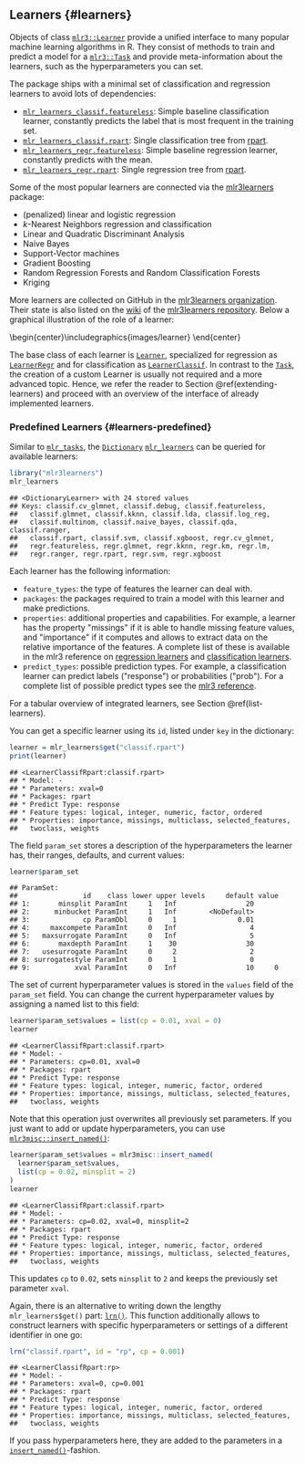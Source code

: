 ## Learners {#learners}

Objects of class [`mlr3::Learner`](https://mlr3.mlr-org.com/reference/Learner.html) provide a unified interface to many popular machine learning algorithms in R.
They consist of methods to train and predict a model for a [`mlr3::Task`](https://mlr3.mlr-org.com/reference/Task.html) and provide meta-information about the learners, such as the hyperparameters you can set.

The package ships with a minimal set of classification and regression learners to avoid lots of dependencies:

* [`mlr_learners_classif.featureless`](https://mlr3.mlr-org.com/reference/mlr_learners_classif.featureless.html): Simple baseline classification learner, constantly predicts the label that is most frequent in the training set.
* [`mlr_learners_classif.rpart`](https://mlr3.mlr-org.com/reference/mlr_learners_classif.rpart.html): Single classification tree from [rpart](https://cran.r-project.org/package=rpart).
* [`mlr_learners_regr.featureless`](https://mlr3.mlr-org.com/reference/mlr_learners_regr.featureless.html): Simple baseline regression learner, constantly predicts with the mean.
* [`mlr_learners_regr.rpart`](https://mlr3.mlr-org.com/reference/mlr_learners_regr.rpart.html): Single regression tree from [rpart](https://cran.r-project.org/package=rpart).

Some of the most popular learners are connected via the [mlr3learners](https://mlr3learners.mlr-org.com) package:

* (penalized) linear and logistic regression
* $k$-Nearest Neighbors regression and classification
* Linear and Quadratic Discriminant Analysis
* Naive Bayes
* Support-Vector machines
* Gradient Boosting
* Random Regression Forests and Random Classification Forests
* Kriging

More learners are collected on GitHub in the [mlr3learners organization](https://github.com/mlr3learners/).
Their state is also listed on the [wiki](https://github.com/mlr-org/mlr3learners/wiki) of the [mlr3learners repository](https://github.com/mlr-org/mlr3learners/).
Below a graphical illustration of the role of a learner:



\begin{center}\includegraphics{images/learner} \end{center}


The base class of each learner is [`Learner`](https://mlr3.mlr-org.com/reference/Learner.html), specialized for regression as [`LearnerRegr`](https://mlr3.mlr-org.com/reference/LearnerRegr.html) and for classification as [`LearnerClassif`](https://mlr3.mlr-org.com/reference/LearnerClassif.html).
In contrast to the [`Task`](https://mlr3.mlr-org.com/reference/Task.html), the creation of a custom Learner is usually not required and a more advanced topic.
Hence, we refer the reader to Section \@ref(extending-learners) and proceed with an overview of the interface of already implemented learners.

### Predefined Learners {#learners-predefined}

Similar to [`mlr_tasks`](https://mlr3.mlr-org.com/reference/mlr_tasks.html), the [`Dictionary`](https://mlr3misc.mlr-org.com/reference/Dictionary.html) [`mlr_learners`](https://mlr3.mlr-org.com/reference/mlr_learners.html) can be queried for available learners:


```r
library("mlr3learners")
mlr_learners
```

```
## <DictionaryLearner> with 24 stored values
## Keys: classif.cv_glmnet, classif.debug, classif.featureless,
##   classif.glmnet, classif.kknn, classif.lda, classif.log_reg,
##   classif.multinom, classif.naive_bayes, classif.qda, classif.ranger,
##   classif.rpart, classif.svm, classif.xgboost, regr.cv_glmnet,
##   regr.featureless, regr.glmnet, regr.kknn, regr.km, regr.lm,
##   regr.ranger, regr.rpart, regr.svm, regr.xgboost
```

Each learner has the following information:

* `feature_types`: the type of features the learner can deal with.
* `packages`: the packages required to train a model with this learner and make predictions.
* `properties`: additional properties and capabilities.
  For example, a learner has the property "missings" if it is able to handle missing feature values, and "importance" if it computes and allows to extract data on the relative importance of the features.
  A complete list of these is available in the mlr3 reference on [regression learners](https://mlr3.mlr-org.com/reference/LearnerRegr.html#construction) and [classification learners](https://mlr3.mlr-org.com/reference/LearnerClassif.html#construction).
* `predict_types`: possible prediction types. For example, a classification learner can predict labels ("response") or probabilities ("prob"). For a complete list of possible predict types see the [mlr3 reference](https://mlr3.mlr-org.com/reference/Learner.html#construction).

For a tabular overview of integrated learners, see Section \@ref(list-learners).

You can get a specific learner using its `id`, listed under `key` in the dictionary:


```r
learner = mlr_learners$get("classif.rpart")
print(learner)
```

```
## <LearnerClassifRpart:classif.rpart>
## * Model: -
## * Parameters: xval=0
## * Packages: rpart
## * Predict Type: response
## * Feature types: logical, integer, numeric, factor, ordered
## * Properties: importance, missings, multiclass, selected_features,
##   twoclass, weights
```

The field `param_set` stores a description of the hyperparameters the learner has, their ranges, defaults, and current values:


```r
learner$param_set
```

```
## ParamSet: 
##                id    class lower upper levels     default value
## 1:       minsplit ParamInt     1   Inf                 20      
## 2:      minbucket ParamInt     1   Inf        <NoDefault>      
## 3:             cp ParamDbl     0     1               0.01      
## 4:     maxcompete ParamInt     0   Inf                  4      
## 5:   maxsurrogate ParamInt     0   Inf                  5      
## 6:       maxdepth ParamInt     1    30                 30      
## 7:   usesurrogate ParamInt     0     2                  2      
## 8: surrogatestyle ParamInt     0     1                  0      
## 9:           xval ParamInt     0   Inf                 10     0
```

The set of current hyperparameter values is stored in the `values` field of the `param_set` field.
You can change the current hyperparameter values by assigning a named list to this field:


```r
learner$param_set$values = list(cp = 0.01, xval = 0)
learner
```

```
## <LearnerClassifRpart:classif.rpart>
## * Model: -
## * Parameters: cp=0.01, xval=0
## * Packages: rpart
## * Predict Type: response
## * Feature types: logical, integer, numeric, factor, ordered
## * Properties: importance, missings, multiclass, selected_features,
##   twoclass, weights
```

Note that this operation just overwrites all previously set parameters.
If you just want to add or update hyperparameters, you can use [`mlr3misc::insert_named()`](https://mlr3misc.mlr-org.com/reference/insert_named.html):


```r
learner$param_set$values = mlr3misc::insert_named(
  learner$param_set$values,
  list(cp = 0.02, minsplit = 2)
)
learner
```

```
## <LearnerClassifRpart:classif.rpart>
## * Model: -
## * Parameters: cp=0.02, xval=0, minsplit=2
## * Packages: rpart
## * Predict Type: response
## * Feature types: logical, integer, numeric, factor, ordered
## * Properties: importance, missings, multiclass, selected_features,
##   twoclass, weights
```

This updates `cp` to `0.02`, sets `minsplit` to `2` and keeps the previously set parameter `xval`.

Again, there is an alternative to writing down the lengthy `mlr_learners$get()` part: [`lrn()`](https://mlr3.mlr-org.com/reference/mlr_sugar.html).
This function additionally allows to construct learners with specific hyperparameters or settings of a different identifier in one go:


```r
lrn("classif.rpart", id = "rp", cp = 0.001)
```

```
## <LearnerClassifRpart:rp>
## * Model: -
## * Parameters: xval=0, cp=0.001
## * Packages: rpart
## * Predict Type: response
## * Feature types: logical, integer, numeric, factor, ordered
## * Properties: importance, missings, multiclass, selected_features,
##   twoclass, weights
```

If you pass hyperparameters here, they are added to the parameters in a [`insert_named()`](https://mlr3misc.mlr-org.com/reference/insert_named.html)-fashion.
